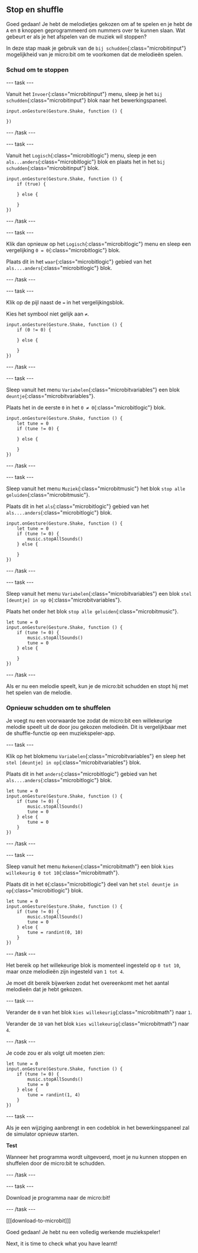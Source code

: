 ## Stop en shuffle

Goed gedaan! Je hebt de melodietjes gekozen om af te spelen en je hebt de `A` en `B` knoppen geprogrammeerd om nummers over te kunnen slaan. Wat gebeurt er als je het afspelen van de muziek wil stoppen?

In deze stap maak je gebruik van de `bij schudden`{:class="microbitinput"} mogelijkheid van je micro:bit om te voorkomen dat de melodieën spelen.

### Schud om te stoppen

--- task ---

Vanuit het `Invoer`{:class="microbitinput"} menu, sleep je het `bij schudden`{:class="microbitinput"} blok naar het bewerkingspaneel.

```microbit
input.onGesture(Gesture.Shake, function () {

})
```

--- /task ---

--- task ---

Vanuit het `Logisch`{:class="microbitlogic"} menu, sleep je een `als...anders`{:class="microbitlogic"} blok en plaats het in het `bij schudden`{:class="microbitinput"} blok.

```microbit
input.onGesture(Gesture.Shake, function () {
    if (true) {

    } else {

    }
})
```

--- /task ---

--- task ---

Klik dan opnieuw op het `Logisch`{:class="microbitlogic"} menu en sleep een vergelijking `0 = 0`{:class="microbitlogic"} blok.

Plaats dit in het `waar`{:class="microbitlogic"} gebied van het `als....anders`{:class="microbitlogic"} blok.

--- /task ---

--- task ---

Klik op de pijl naast de `=` in het vergelijkingsblok.

Kies het symbool niet gelijk aan `≠`.

```microbit
input.onGesture(Gesture.Shake, function () {
    if (0 != 0) {

    } else {

    }
})
```

--- /task ---

--- task ---

Sleep vanuit het menu `Variabelen`{:class="microbitvariables"} een blok `deuntje`{:class="microbitvariables"}.

Plaats het in de eerste `0` in het `0 ≠ 0`{:class="microbitlogic"} blok.

```microbit
input.onGesture(Gesture.Shake, function () {
    let tune = 0
    if (tune != 0) {

    } else {

    }
})
```

--- /task ---

--- task ---

Sleep vanuit het menu `Muziek`{:class="microbitmusic"} het blok `stop alle geluiden`{:class="microbitmusic"}.

Plaats dit in het `als`{:class="microbitlogic"} gebied van het `als....anders`{:class="microbitlogic"} blok.

```microbit
input.onGesture(Gesture.Shake, function () {
    let tune = 0
    if (tune != 0) {
        music.stopAllSounds()
    } else {

    }
})
```

--- /task ---

--- task ---

Sleep vanuit het menu `Variabelen`{:class="microbitvariables"} een blok `stel [deuntje] in op 0`{:class="microbitvariables"}.

Plaats het onder het blok `stop alle geluiden`{:class="microbitmusic"}.

```microbit
let tune = 0
input.onGesture(Gesture.Shake, function () {
    if (tune != 0) {
        music.stopAllSounds()
        tune = 0
    } else {

    }
})
```

--- /task ---

Als er nu een melodie speelt, kun je de micro:bit schudden en stopt hij met het spelen van de melodie.

### Opnieuw schudden om te shuffelen

Je voegt nu een voorwaarde toe zodat de micro:bit een willekeurige melodie speelt uit de door jou gekozen melodieën. Dit is vergelijkbaar met de shuffle-functie op een muziekspeler-app.

--- task ---

Klik op het blokmenu `Variabelen`{:class="microbitvariables"} en sleep het `stel [deuntje] in op`{:class="microbitvariables"} blok.

Plaats dit in het `anders`{:class="microbitlogic"} gebied van het `als....anders`{:class="microbitlogic"} blok.

```microbit
let tune = 0
input.onGesture(Gesture.Shake, function () {
    if (tune != 0) {
        music.stopAllSounds()
        tune = 0
    } else {
        tune = 0
    }
})
```

--- /task ---

--- task ---

Sleep vanuit het menu `Rekenen`{:class="microbitmath"} een blok `kies willekeurig 0 tot 10`{:class="microbitmath"}.

Plaats dit in het `0`{:class="microbitlogic"} deel van het `stel deuntje in op`{:class="microbitlogic"} blok.

```microbit
let tune = 0
input.onGesture(Gesture.Shake, function () {
    if (tune != 0) {
        music.stopAllSounds()
        tune = 0
    } else {
        tune = randint(0, 10)
    }
})
```

--- /task ---

Het bereik op het willekeurige blok is momenteel ingesteld op `0 tot 10`, maar onze melodieën zijn ingesteld van `1 tot 4`.

Je moet dit bereik bijwerken zodat het overeenkomt met het aantal melodieën dat je hebt gekozen.

--- task ---

Verander de `0` van het blok `kies willekeurig`{:class="microbitmath"} naar `1`.

Verander de `10` van het blok `kies willekeurig`{:class="microbitmath"} naar `4`.

--- /task ---

Je code zou er als volgt uit moeten zien:

```microbit
let tune = 0
input.onGesture(Gesture.Shake, function () {
    if (tune != 0) {
        music.stopAllSounds()
        tune = 0
    } else {
        tune = randint(1, 4)
    }
})
```

--- task ---

Als je een wijziging aanbrengt in een codeblok in het bewerkingspaneel zal de simulator opnieuw starten.

**Test**

Wanneer het programma wordt uitgevoerd, moet je nu kunnen stoppen en shuffelen door de micro:bit te schudden.

--- /task ---

--- task ---

Download je programma naar de micro:bit!

--- /task ---

[[[download-to-microbit]]]

Goed gedaan! Je hebt nu een volledig werkende muziekspeler!

Next, it is time to check what you have learnt!